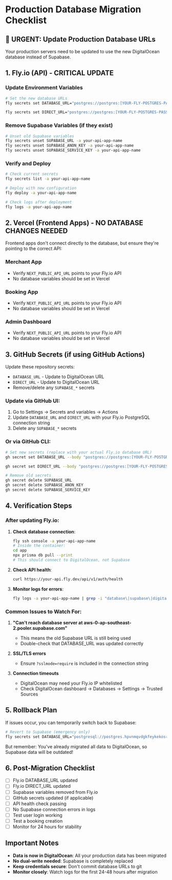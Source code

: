 # Production Database Migration Checklist

## 🚨 URGENT: Update Production Database URLs

Your production servers need to be updated to use the new DigitalOcean database instead of Supabase.

## 1. Fly.io (API) - CRITICAL UPDATE

### Update Environment Variables
```bash
# Set the new database URLs
fly secrets set DATABASE_URL="postgres://postgres:[YOUR-FLY-POSTGRES-PASSWORD]@heya-pos-db.flycast:5432/postgres?sslmode=disable" -a your-api-app-name

fly secrets set DIRECT_URL="postgres://postgres:[YOUR-FLY-POSTGRES-PASSWORD]@heya-pos-db.flycast:5432/postgres?sslmode=disable" -a your-api-app-name
```

### Remove Supabase Variables (if they exist)
```bash
# Unset old Supabase variables
fly secrets unset SUPABASE_URL -a your-api-app-name
fly secrets unset SUPABASE_ANON_KEY -a your-api-app-name
fly secrets unset SUPABASE_SERVICE_KEY -a your-api-app-name
```

### Verify and Deploy
```bash
# Check current secrets
fly secrets list -a your-api-app-name

# Deploy with new configuration
fly deploy -a your-api-app-name

# Check logs after deployment
fly logs -a your-api-app-name
```

## 2. Vercel (Frontend Apps) - NO DATABASE CHANGES NEEDED

Frontend apps don't connect directly to the database, but ensure they're pointing to the correct API:

### Merchant App
- Verify `NEXT_PUBLIC_API_URL` points to your Fly.io API
- No database variables should be set in Vercel

### Booking App  
- Verify `NEXT_PUBLIC_API_URL` points to your Fly.io API
- No database variables should be set in Vercel

### Admin Dashboard
- Verify `NEXT_PUBLIC_API_URL` points to your Fly.io API
- No database variables should be set in Vercel

## 3. GitHub Secrets (if using GitHub Actions)

Update these repository secrets:
- `DATABASE_URL` - Update to DigitalOcean URL
- `DIRECT_URL` - Update to DigitalOcean URL
- Remove/delete any `SUPABASE_*` secrets

### Update via GitHub UI:
1. Go to Settings → Secrets and variables → Actions
2. Update `DATABASE_URL` and `DIRECT_URL` with your Fly.io PostgreSQL connection string
3. Delete any `SUPABASE_*` secrets

### Or via GitHub CLI:
```bash
# Set new secrets (replace with your actual Fly.io database URL)
gh secret set DATABASE_URL --body "postgres://postgres:[YOUR-FLY-POSTGRES-PASSWORD]@heya-pos-db.flycast:5432/postgres?sslmode=disable"

gh secret set DIRECT_URL --body "postgres://postgres:[YOUR-FLY-POSTGRES-PASSWORD]@heya-pos-db.flycast:5432/postgres?sslmode=disable"

# Remove old secrets
gh secret delete SUPABASE_URL
gh secret delete SUPABASE_ANON_KEY
gh secret delete SUPABASE_SERVICE_KEY
```

## 4. Verification Steps

### After updating Fly.io:
1. **Check database connection**:
   ```bash
   fly ssh console -a your-api-app-name
   # Inside the container:
   cd app
   npx prisma db pull --print
   # This should connect to DigitalOcean, not Supabase
   ```

2. **Check API health**:
   ```bash
   curl https://your-api.fly.dev/api/v1/auth/health
   ```

3. **Monitor logs for errors**:
   ```bash
   fly logs -a your-api-app-name | grep -i "database\|supabase\|digitalocean"
   ```

### Common Issues to Watch For:

1. **"Can't reach database server at aws-0-ap-southeast-2.pooler.supabase.com"**
   - This means the old Supabase URL is still being used
   - Double-check that DATABASE_URL was updated correctly

2. **SSL/TLS errors**
   - Ensure `?sslmode=require` is included in the connection string

3. **Connection timeouts**
   - DigitalOcean may need your Fly.io IP whitelisted
   - Check DigitalOcean dashboard → Databases → Settings → Trusted Sources

## 5. Rollback Plan

If issues occur, you can temporarily switch back to Supabase:
```bash
# Revert to Supabase (emergency only)
fly secrets set DATABASE_URL="postgresql://postgres.hpvnmqvdgkfeykekosrh:WV3R4JZIF2Htu92k@aws-0-ap-southeast-2.pooler.supabase.com:6543/postgres?pgbouncer=true" -a your-api-app-name
```

But remember: You've already migrated all data to DigitalOcean, so Supabase data will be outdated!

## 6. Post-Migration Checklist

- [ ] Fly.io DATABASE_URL updated
- [ ] Fly.io DIRECT_URL updated  
- [ ] Supabase variables removed from Fly.io
- [ ] GitHub secrets updated (if applicable)
- [ ] API health check passing
- [ ] No Supabase connection errors in logs
- [ ] Test user login working
- [ ] Test a booking creation
- [ ] Monitor for 24 hours for stability

## Important Notes

- **Data is now in DigitalOcean**: All your production data has been migrated
- **No dual-write needed**: Supabase is completely replaced
- **Keep credentials secure**: Don't commit database URLs to git
- **Monitor closely**: Watch logs for the first 24-48 hours after migration
